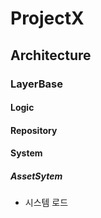 # ProjectX

## Architecture
### LayerBase
#### Logic
#### Repository
#### System
##### AssetSytem
- 시스템 로드
